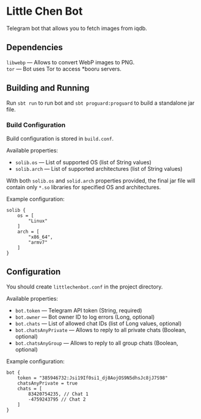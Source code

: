 # Little Chen Bot

Telegram bot that allows you to fetch images from iqdb.

## Dependencies

`libwebp` — Allows to convert WebP images to PNG.  
`tor` — Bot uses Tor to access *booru servers.

## Building and Running

Run `sbt run` to run bot and `sbt proguard:proguard` to build a standalone jar file.

### Build Configuration

Build configuration is stored in `build.conf`.

Available properties:

* `solib.os` — List of supported OS (list of String values)
* `solib.arch` — List of supported architectures (list of String values)

With both `solib.os` and `solid.arch` properties provided, the final jar file will contain only `*.so` libraries for specified OS and architectures.

Example configuration:

```properties
solib {
    os = [
        "Linux"
    ]
    arch = [
        "x86_64",
        "armv7"
    ]
}
```

## Configuration

You should create `littlechenbot.conf` in the project directory.

Available properties:

* `bot.token` — Telegram API token (String, required)
* `bot.owner` — Bot owner ID to log errors (Long, optional)
* `bot.chats` — List of allowed chat IDs (list of Long values, optional)
* `bot.chatsAnyPrivate` — Allows to reply to all private chats (Boolean, optional)
* `bot.chatsAnyGroup` — Allows to reply to all group chats (Boolean, optional)

Example configuration:

```properties
bot {
    token = "385946732:Jsi19If0si1_dj8AojOS9N5dhsJc8jJ7S98"
    chatsAnyPrivate = true
    chats = [
        83420754235, // Chat 1
        -4759243795 // Chat 2
    ]
}
```
